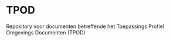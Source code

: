 TPOD
====

Repository voor documenten betreffende het Toepassings Profiel Omgevings
Documenten (TPOD)
